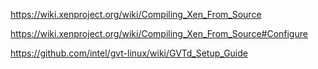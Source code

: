 https://wiki.xenproject.org/wiki/Compiling_Xen_From_Source

https://wiki.xenproject.org/wiki/Compiling_Xen_From_Source#Configure

https://github.com/intel/gvt-linux/wiki/GVTd_Setup_Guide
